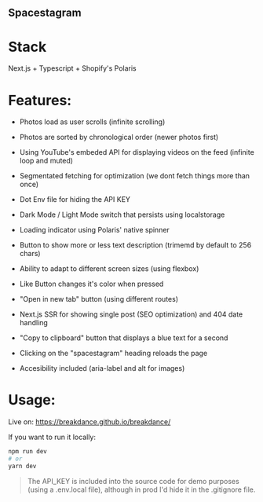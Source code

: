 ## Spacestagram

# Stack

Next.js + Typescript + Shopify's Polaris

# Features:

- Photos load as user scrolls (infinite scrolling)
- Photos are sorted by chronological order (newer photos first)
- Using YouTube's embeded API for displaying videos on the feed (infinite loop and muted)

- Segmentated fetching for optimization (we dont fetch things more than once)
- Dot Env file for hiding the API KEY
- Dark Mode / Light Mode switch that persists using localstorage

- Loading indicator using Polaris' native spinner
- Button to show more or less text description (trimemd by default to 256 chars)
- Ability to adapt to different screen sizes (using flexbox)

- Like Button changes it's color when pressed
- "Open in new tab" button (using different routes)
- Next.js SSR for showing single post (SEO optimization) and 404 date handling

- "Copy to clipboard" button that displays a blue text for a second
- Clicking on the "spacestagram" heading reloads the page
- Accesibility included (aria-label and alt for images)

# Usage:

Live on: https://breakdance.github.io/breakdance/

If you want to run it locally:

```bash
npm run dev
# or
yarn dev
```

> The API_KEY is included into the source code for demo purposes (using a .env.local file), although in prod I'd hide it in the .gitignore file.
